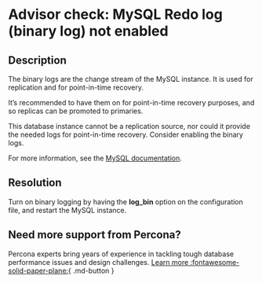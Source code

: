 # Advisor check: MySQL Redo log (binary log) not enabled

## Description

The binary logs are the change stream of the MySQL instance. It is used for replication and for point-in-time recovery.

It’s recommended to have them on for point-in-time recovery purposes, and so replicas can be promoted to primaries.

This database instance cannot be a replication source, nor could it provide the needed logs for point-in-time recovery. Consider enabling the binary logs.

For more information, see the [MySQL documentation](https://dev.mysql.com/doc/refman/8.0/en/binary-log.html).

## Resolution

Turn on binary logging by having the **log_bin** option on the configuration file, and restart the MySQL instance.

## Need more support from Percona?

Percona experts bring years of experience in tackling tough database performance issues and design challenges.
[Learn more :fontawesome-solid-paper-plane:](https://per.co.na/subscribe){ .md-button }
